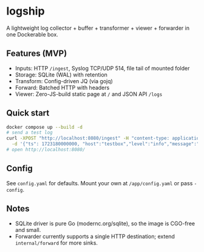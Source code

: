 # logship

A lightweight log collector + buffer + transformer + viewer + forwarder in one Dockerable box.

## Features (MVP)
- Inputs: HTTP `/ingest`, Syslog TCP/UDP 514, file tail of mounted folder
- Storage: SQLite (WAL) with retention
- Transform: Config-driven JQ (via gojq)
- Forward: Batched HTTP with headers
- Viewer: Zero-JS-build static page at `/` and JSON API `/logs`

## Quick start

```bash
docker compose up --build -d
# send a test log
curl -XPOST "http://localhost:8080/ingest" -H "content-type: application/json" \
  -d '{"ts": 1723180000000, "host":"testbox","level":"info","message":"hello world","user":"a@b.com"}'
# open http://localhost:8080/
```

## Config
See `config.yaml` for defaults. Mount your own at `/app/config.yaml` or pass `-config`.

## Notes
- SQLite driver is pure Go (modernc.org/sqlite), so the image is CGO-free and small.
- Forwarder currently supports a single HTTP destination; extend `internal/forward` for more sinks.
